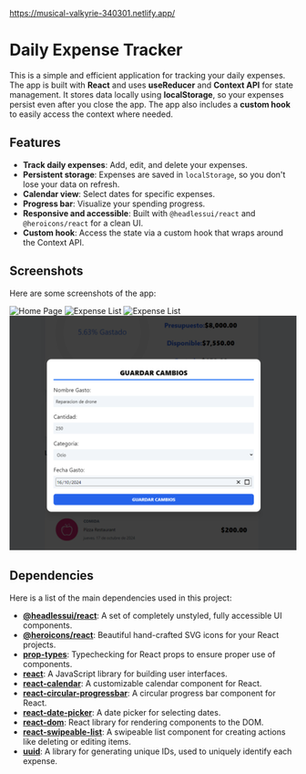 https://musical-valkyrie-340301.netlify.app/

# Daily Expense Tracker

This is a simple and efficient application for tracking your daily expenses. The app is built with **React** and uses **useReducer** and **Context API** for state management. It stores data locally using **localStorage**, so your expenses persist even after you close the app. The app also includes a **custom hook** to easily access the context where needed.

## Features

- **Track daily expenses**: Add, edit, and delete your expenses.
- **Persistent storage**: Expenses are saved in `localStorage`, so you don't lose your data on refresh.
- **Calendar view**: Select dates for specific expenses.
- **Progress bar**: Visualize your spending progress.
- **Responsive and accessible**: Built with `@headlessui/react` and `@heroicons/react` for a clean UI.
- **Custom hook**: Access the state via a custom hook that wraps around the Context API.

## Screenshots

Here are some screenshots of the app:

![Home Page](./home.png)
![Expense List](./list1.png)
![Expense List](./list2.png)
![Expense List](public/form.png)

## Dependencies

Here is a list of the main dependencies used in this project:

- **[@headlessui/react](https://headlessui.dev/)**: A set of completely unstyled, fully accessible UI components.
- **[@heroicons/react](https://heroicons.com/)**: Beautiful hand-crafted SVG icons for your React projects.
- **[prop-types](https://www.npmjs.com/package/prop-types)**: Typechecking for React props to ensure proper use of components.
- **[react](https://reactjs.org/)**: A JavaScript library for building user interfaces.
- **[react-calendar](https://www.npmjs.com/package/react-calendar)**: A customizable calendar component for React.
- **[react-circular-progressbar](https://www.npmjs.com/package/react-circular-progressbar)**: A circular progress bar component for React.
- **[react-date-picker](https://www.npmjs.com/package/react-date-picker)**: A date picker for selecting dates.
- **[react-dom](https://www.npmjs.com/package/react-dom)**: React library for rendering components to the DOM.
- **[react-swipeable-list](https://www.npmjs.com/package/react-swipeable-list)**: A swipeable list component for creating actions like deleting or editing items.
- **[uuid](https://www.npmjs.com/package/uuid)**: A library for generating unique IDs, used to uniquely identify each expense.
